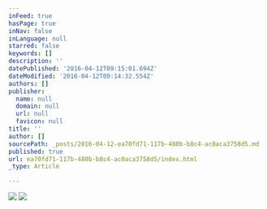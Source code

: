 ```yaml
---
inFeed: true
hasPage: true
inNav: false
inLanguage: null
starred: false
keywords: []
description: ''
datePublished: '2016-04-12T09:15:01.694Z'
dateModified: '2016-04-12T09:14:32.554Z'
authors: []
publisher:
  name: null
  domain: null
  url: null
  favicon: null
title: ''
author: []
sourcePath: _posts/2016-04-12-ea70fd71-117b-480b-b8c4-ac0aca3758d5.md
published: true
url: ea70fd71-117b-480b-b8c4-ac0aca3758d5/index.html
_type: Article

---
```

![](https://the-grid-user-content.s3-us-west-2.amazonaws.com/54348be3-6c96-4df1-9fd7-9f5995cc0c6e.jpg)
![](https://the-grid-user-content.s3-us-west-2.amazonaws.com/9c71ed1a-fdcf-4e49-b9f5-fe02684fab50.jpg)